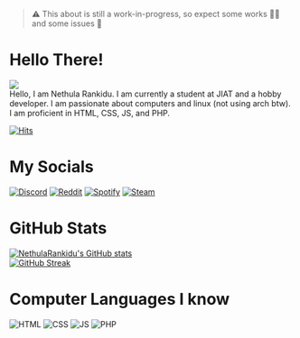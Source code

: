 > ⚠ This about is still a work-in-progress, so expect some works 👷‍♂️ and some issues 🐛

# Hello There!

![](https://readme-typing-svg.demolab.com?font=Fira+Code&pause=1000&color=979797&width=435&lines=Hi%2C+I'm+Nethula+Rankidu+%F0%9F%91%8B;I'm+from+Sri+Lanka+%F0%9F%98%83;Nice+to+meet+you+%F0%9F%98%8A)   
Hello, I am Nethula Rankidu. I am currently a student at JIAT and a hobby developer. I am passionate about computers and linux (not using arch btw). I am proficient in HTML, CSS, JS, and PHP. <br>

<!-- ## Profile Views
![](https://komarev.com/ghpvc/?username=nethularankidu&color=151515&style=plastic) -->  

[![Hits](https://hits.seeyoufarm.com/api/count/incr/badge.svg?url=https%3A%2F%2Fgithub.com%2FNethulaRankidu&count_bg=%23FA4986&title_bg=%23555555&icon=github.svg&icon_color=%23FFFFFF&title=Views&edge_flat=false)](https://hits.seeyoufarm.com)

# My Socials

[![Discord](https://img.shields.io/badge/%E2%80%8B-Discord-blue?logo=discord)](https://pastebin.com/0uCFZYPx)
[![Reddit](https://img.shields.io/badge/%E2%80%8B-Reddit-orange?logo=reddit)](https://www.reddit.com/u/Ahmchill)
[![Spotify](https://img.shields.io/badge/%E2%80%8B-Spotify-1ED760?logo=spotify)](https://open.spotify.com/user/31sobltrpac4puipceq44v3xhajq)
[![Steam](https://img.shields.io/badge/%E2%80%8B-Steam-white?logo=steam)](https://steamcommunity.com/profiles/76561199243295724) <br>

# GitHub Stats
[![NethulaRankidu's GitHub stats](https://github-readme-stats.vercel.app/api?username=nethularankidu&theme=dark)](https://github.com/anuraghazra/github-readme-stats)<br/>
[![GitHub Streak](http://github-readme-streak-stats.herokuapp.com?user=NethulaRankidu&theme=dark&short_numbers=true)](https://git.io/streak-stats)<br/>

# Computer Languages I know
![HTML](https://img.shields.io/badge/%E2%80%8B-HTML-orange?logo=html5)
![CSS](https://img.shields.io/badge/%E2%80%8B-CSS-blue?logo=css3)
![JS](https://img.shields.io/badge/%E2%80%8B-JS-yellow?logo=javascript)
![PHP](https://img.shields.io/badge/%E2%80%8B-PHP-purple?logo=php)

<!--
Here are some ideas to get you started:

- 🔭 I’m currently working on ...
- 🌱 I’m currently learning ...
- 👯 I’m looking to collaborate on ...
- 🤔 I’m looking for help with ...
- 💬 Ask me about ...
- 📫 How to reach me: ...
- 😄 Pronouns: ...
- ⚡ Fun fact: ...
-->
